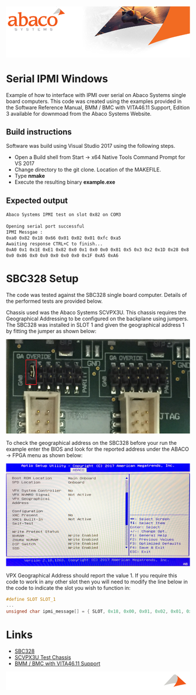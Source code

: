 ![Abaco stripe](abaco/Abaco_background-1000x275.png)

# Serial IPMI Windows 
Example of how to interface with IPMI over serial on Abaco Systems single board computers. This code was created using the examples provided in the Software Reference Manual, BMM / BMC with VITA46.11 Support, Edition 3 available for downmoad from the Abaco Systems Website.

## Build instructions
Software was build using Visual Studio 2017 using the following steps.
* Open a Build shell from Start -> x64 Native Tools Command Prompt for VS 2017
* Change directory to the git clone. Location of the MAKEFILE.
* Type **nmake**
* Execute the resulting binary **example.exe**

## Expected output
```
Abaco Systems IPMI test on slot 0x82 on COM3

Opening serial port successful
IPMI Messgae :
0xa0 0x82 0x18 0x66 0x01 0x02 0x01 0xfc 0xa5
Awaiting response CTRL+C to finish...
0xA0 0x1 0x1E 0xE1 0x82 0x0 0x1 0x0 0x0 0x81 0x5 0x3 0x2 0x1D 0x28 0x8 0x0 0x86 0x0 0x0 0x0 0x0 0x0 0x1F 0xA5 0xA6
```

# SBC328 Setup

The code was tested against the SBC328 single board computer. Details of the performed tests are provided below.

Chassis used was the Abaco Systems SCVPX3U. This chassis requires the Geographical Addressing to be configured on the backplane using jumpers. The SBC328 was installed in SLOT 1 and given the geographical address 1 by fitting the jumper as shown below:

![SCVPX3U Jumper position](abaco/SCVPX3U-Jumpers.JPG)

To check the geographical address on the SBC328 before your run the example enter the BIOS and look for the reported address under the ABACO -> FPGA menu as shown below:

![BIOS GA Check](abaco/SBC328-GA-Check.JPG)

VPX Geographical Address should report the value 1. If you require this code to work in any other slot then you will need to modify the line below in the code to indicate the slot you wish to function in:

```C
#define SLOT SLOT_1
...
unsigned char ipmi_message[] = { SLOT, 0x18, 0x00, 0x01, 0x02, 0x01, 0x00 };
```


# Links
* [SBC328](https://www.abaco.com/products/sbc328-3u-openvpx-single-board-computer)
* [SCVPX3U Test Chassis](https://www.abaco.com/products/scvpx3u/n3555)
* [BMM / BMC with VITA46.11 Support](https://www.abaco.com/download/bmmbmc-vita4611-support-software-reference-manual)

![Abaco footer](abaco/Abaco%20Footer1000x100.png)
